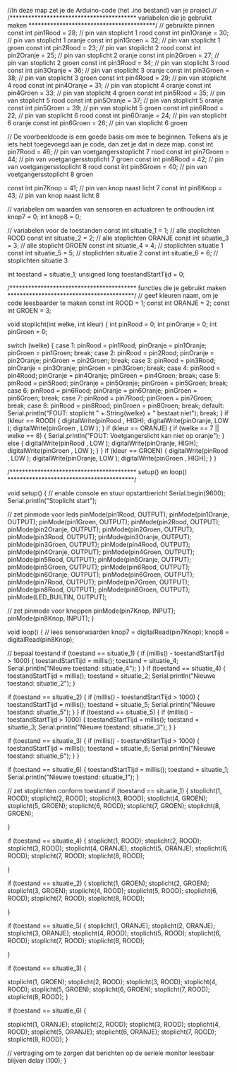//In deze map zet je de Arduino-code (het .ino bestand) van je project.// /***************************************** variabelen die je gebruikt maken *****************************************/ // gebruikte pinnen const int pin1Rood = 28; // pin van stoplicht 1 rood const int pin1Oranje = 30; // pin van stoplicht 1 oranje const int pin1Groen = 32; // pin van stoplicht 1 groen const int pin2Rood = 23; // pin van stoplicht 2 rood const int pin2Oranje = 25; // pin van stoplicht 2 oranje const int pin2Groen = 27; // pin van stoplicht 2 groen const int pin3Rood = 34; // pin van stoplicht 3 rood const int pin3Oranje = 36; // pin van stoplicht 3 oranje const int pin3Groen = 38; // pin van stoplicht 3 groen const int pin4Rood = 29; // pin van stoplicht 4 rood const int pin4Oranje = 31; // pin van stoplicht 4 oranje const int pin4Groen = 33; // pin van stoplicht 4 groen const int pin5Rood = 35; // pin van stoplicht 5 rood const int pin5Oranje = 37; // pin van stoplicht 5 oranje const int pin5Groen = 39; // pin van stoplicht 5 groen const int pin6Rood = 22; // pin van stoplicht 6 rood const int pin6Oranje = 24; // pin van stoplicht 6 oranje const int pin6Groen = 26; // pin van stoplicht 6 groen

// De voorbeeldcode is een goede basis om mee te beginnen. Telkens als je iets hebt toegevoegd aan je code, dan zet je dat in deze map. const int pin7Rood = 46; // pin van voetgangersstoplicht 7 rood const int pin7Groen = 44; // pin van voetgangersstoplicht 7 groen const int pin8Rood = 42; // pin van voetgangersstoplicht 8 rood const int pin8Groen = 40; // pin van voetgangersstoplicht 8 groen

const int pin7Knop = 41; // pin van knop naast licht 7 const int pin8Knop = 43; // pin van knop naast licht 8

// variabelen om waarden van sensoren en actuatoren te onthouden int knop7 = 0; int knop8 = 0;

// variabelen voor de toestanden const int situatie_1 = 1; // alle stoplichten ROOD const int situatie_2 = 2; // alle stoplichten ORANJE const int situatie_3 = 3; // alle stoplicht GROEN const int situatie_4 = 4; // stoplichten situatie 1 const int situatie_5 = 5; // stoplichten situatie 2 const int situatie_6 = 6; // stoplichten situatie 3

int toestand = situatie_1; unsigned long toestandStartTijd = 0;

/***************************************** functies die je gebruikt maken *****************************************/ // geef kleuren naam, om je code leesbaarder te maken const int ROOD = 1; const int ORANJE = 2; const int GROEN = 3;

void stoplicht(int welke, int kleur) { int pinRood = 0; int pinOranje = 0; int pinGroen = 0;

switch (welke) { case 1: pinRood = pin1Rood; pinOranje = pin1Oranje; pinGroen = pin1Groen; break; case 2: pinRood = pin2Rood; pinOranje = pin2Oranje; pinGroen = pin2Groen; break; case 3: pinRood = pin3Rood; pinOranje = pin3Oranje; pinGroen = pin3Groen; break; case 4: pinRood = pin4Rood; pinOranje = pin4Oranje; pinGroen = pin4Groen; break; case 5: pinRood = pin5Rood; pinOranje = pin5Oranje; pinGroen = pin5Groen; break; case 6: pinRood = pin6Rood; pinOranje = pin6Oranje; pinGroen = pin6Groen; break; case 7: pinRood = pin7Rood; pinGroen = pin7Groen; break; case 8: pinRood = pin8Rood; pinGroen = pin8Groen; break; default: Serial.println("FOUT: stoplicht " + String(welke) + " bestaat niet"); break; } if (kleur == ROOD) { digitalWrite(pinRood , HIGH); digitalWrite(pinOranje, LOW ); digitalWrite(pinGroen , LOW ); } if (kleur == ORANJE) { if (welke == 7 || welke == 8) { Serial.println("FOUT: Voetgangerslicht kan niet op oranje"); } else { digitalWrite(pinRood , LOW ); digitalWrite(pinOranje, HIGH); digitalWrite(pinGroen , LOW ); } } if (kleur == GROEN) { digitalWrite(pinRood , LOW ); digitalWrite(pinOranje, LOW ); digitalWrite(pinGroen , HIGH); } }

/***************************************** setup() en loop() *****************************************/

void setup() { // enable console en stuur opstartbericht Serial.begin(9600); Serial.println("Stoplicht start");

// zet pinmode voor leds pinMode(pin1Rood, OUTPUT); pinMode(pin1Oranje, OUTPUT); pinMode(pin1Groen, OUTPUT); pinMode(pin2Rood, OUTPUT); pinMode(pin2Oranje, OUTPUT); pinMode(pin2Groen, OUTPUT); pinMode(pin3Rood, OUTPUT); pinMode(pin3Oranje, OUTPUT); pinMode(pin3Groen, OUTPUT); pinMode(pin4Rood, OUTPUT); pinMode(pin4Oranje, OUTPUT); pinMode(pin4Groen, OUTPUT); pinMode(pin5Rood, OUTPUT); pinMode(pin5Oranje, OUTPUT); pinMode(pin5Groen, OUTPUT); pinMode(pin6Rood, OUTPUT); pinMode(pin6Oranje, OUTPUT); pinMode(pin6Groen, OUTPUT); pinMode(pin7Rood, OUTPUT); pinMode(pin7Groen, OUTPUT); pinMode(pin8Rood, OUTPUT); pinMode(pin8Groen, OUTPUT); pinMode(LED_BUILTIN, OUTPUT);

// zet pinmode voor knoppen pinMode(pin7Knop, INPUT); pinMode(pin8Knop, INPUT); }

void loop() { // lees sensorwaarden knop7 = digitalRead(pin7Knop); knop8 = digitalRead(pin8Knop);

// bepaal toestand if (toestand == situatie_1) { if (millis() - toestandStartTijd > 1000) { toestandStartTijd = millis(); toestand = situatie_4; Serial.println("Nieuwe toestand: situatie_4"); } } if (toestand == situatie_4) { toestandStartTijd = millis(); toestand = situatie_2; Serial.println("Nieuwe toestand: situatie_2"); }

if (toestand == situatie_2) { if (millis() - toestandStartTijd > 1000) { toestandStartTijd = millis(); toestand = situatie_5; Serial.println("Nieuwe toestand: situatie_5"); } } if (toestand == situatie_5) { if (millis() - toestandStartTijd > 1000) { toestandStartTijd = millis(); toestand = situatie_3; Serial.println("Nieuwe toestand: situatie_3"); } }

if (toestand == situatie_3) { if (millis() - toestandStartTijd > 1000) { toestandStartTijd = millis(); toestand = situatie_6; Serial.println("Nieuwe toestand: situatie_6"); } }

if (toestand == situatie_6) { toestandStartTijd = millis(); toestand = situatie_1; Serial.println("Nieuwe toestand: situatie_1"); }

// zet stoplichten conform toestand if (toestand == situatie_1) { stoplicht(1, ROOD); stoplicht(2, ROOD); stoplicht(3, ROOD); stoplicht(4, GROEN); stoplicht(5, GROEN); stoplicht(6, ROOD); stoplicht(7, GROEN); stoplicht(8, GROEN);

}

if (toestand == situatie_4) { stoplicht(1, ROOD); stoplicht(2, ROOD); stoplicht(3, ROOD); stoplicht(4, ORANJE); stoplicht(5, ORANJE); stoplicht(6, ROOD); stoplicht(7, ROOD); stoplicht(8, ROOD);

}

if (toestand == situatie_2) { stoplicht(1, GROEN); stoplicht(2, GROEN); stoplicht(3, GROEN); stoplicht(4, ROOD); stoplicht(5, ROOD); stoplicht(6, ROOD); stoplicht(7, ROOD); stoplicht(8, ROOD);

}

if (toestand == situatie_5) { stoplicht(1, ORANJE); stoplicht(2, ORANJE); stoplicht(3, ORANJE); stoplicht(4, ROOD); stoplicht(5, ROOD); stoplicht(6, ROOD); stoplicht(7, ROOD); stoplicht(8, ROOD);

}

if (toestand == situatie_3) {

stoplicht(1, GROEN);
stoplicht(2, ROOD);
stoplicht(3, ROOD);
stoplicht(4, ROOD);
stoplicht(5, GROEN);
stoplicht(6, GROEN);
stoplicht(7, ROOD);
stoplicht(8, ROOD);
}

if (toestand == situatie_6) {

stoplicht(1, ORANJE);
stoplicht(2, ROOD);
stoplicht(3, ROOD);
stoplicht(4, ROOD);
stoplicht(5, ORANJE);
stoplicht(6, ORANJE);
stoplicht(7, ROOD);
stoplicht(8, ROOD);
}

// vertraging om te zorgen dat berichten op de seriele monitor leesbaar blijven delay (100); }
